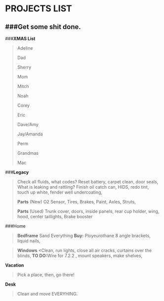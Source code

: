 **PROJECTS LIST**
==============
###**Get some shit done.**
-----------

###__<b>XMAS List</b>__
>
>Adeline
>
>Dad
>
>Sherry
>
>Mom
>
>Mitch
>
>Noah
>
>Corey
>
>Eric
>
>Dave/Amy
>
>Jay/Amanda
>
>Perm
>
>Grandmas
>
>Mac
>




###__Legacy__
>Check all fluids, what codes? Reset battery, carpet clean, door seals, What is leaking and rattling?  Finish oil catch can, HIDS, redo tint, touch up white, fender well undercoating, 
> 
><b>Parts</b> (New)
>O2 Sensor, Tires, Brakes, Paint, Axles, Struts, 
>
><b>Parts</b> (Used)
> Trunk cover, doors, inside panels, rear cup holder, wing, hood, center taillights, Brake booster

###Home


><b>Bedframe</b>
>Sand Everything
><b>Buy:</b> Ployeurothane 8 angle brackets, liquid nails, 


><b>Windows</b>
><Clean, run lights, close all air cracks, curtains over the blinds, 
><b>TO DO:</b>Wire for 7.2.2 , mount speakers, make shelves,


<b>Vacation</b>
>Pick a place, then, go there!
>



<b>Desk</b>
>Clean and move EVERYHING.  

